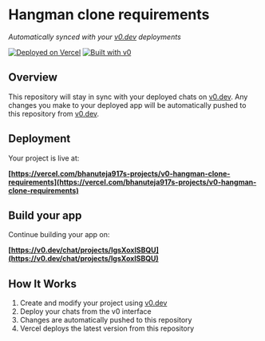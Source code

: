 # Hangman clone requirements

*Automatically synced with your [v0.dev](https://v0.dev) deployments*

[![Deployed on Vercel](https://img.shields.io/badge/Deployed%20on-Vercel-black?style=for-the-badge&logo=vercel)](https://vercel.com/bhanuteja917s-projects/v0-hangman-clone-requirements)
[![Built with v0](https://img.shields.io/badge/Built%20with-v0.dev-black?style=for-the-badge)](https://v0.dev/chat/projects/IgsXoxlSBQU)

## Overview

This repository will stay in sync with your deployed chats on [v0.dev](https://v0.dev).
Any changes you make to your deployed app will be automatically pushed to this repository from [v0.dev](https://v0.dev).

## Deployment

Your project is live at:

**[https://vercel.com/bhanuteja917s-projects/v0-hangman-clone-requirements](https://vercel.com/bhanuteja917s-projects/v0-hangman-clone-requirements)**

## Build your app

Continue building your app on:

**[https://v0.dev/chat/projects/IgsXoxlSBQU](https://v0.dev/chat/projects/IgsXoxlSBQU)**

## How It Works

1. Create and modify your project using [v0.dev](https://v0.dev)
2. Deploy your chats from the v0 interface
3. Changes are automatically pushed to this repository
4. Vercel deploys the latest version from this repository